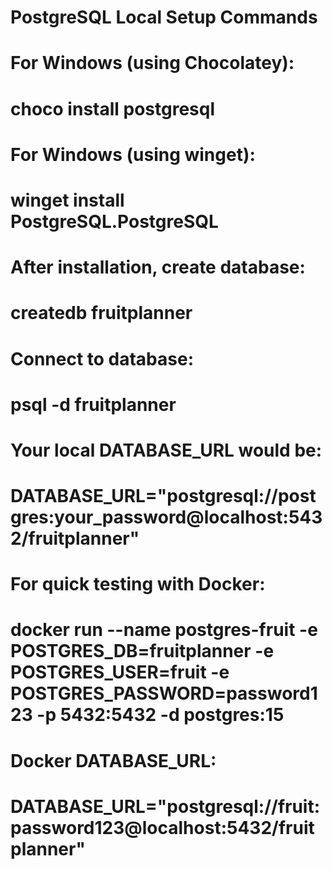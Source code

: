 # PostgreSQL Local Setup Commands

# For Windows (using Chocolatey):
# choco install postgresql

# For Windows (using winget):
# winget install PostgreSQL.PostgreSQL

# After installation, create database:
# createdb fruitplanner

# Connect to database:
# psql -d fruitplanner

# Your local DATABASE_URL would be:
# DATABASE_URL="postgresql://postgres:your_password@localhost:5432/fruitplanner"

# For quick testing with Docker:
# docker run --name postgres-fruit -e POSTGRES_DB=fruitplanner -e POSTGRES_USER=fruit -e POSTGRES_PASSWORD=password123 -p 5432:5432 -d postgres:15

# Docker DATABASE_URL:
# DATABASE_URL="postgresql://fruit:password123@localhost:5432/fruitplanner"
